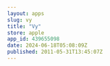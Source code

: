 ```yaml
---
layout: apps
slug: vy
title: "Vy"
store: apple
app_id: 439655098
date: 2024-06-18T05:08:09Z
published: 2011-05-31T13:45:07Z
---
```

